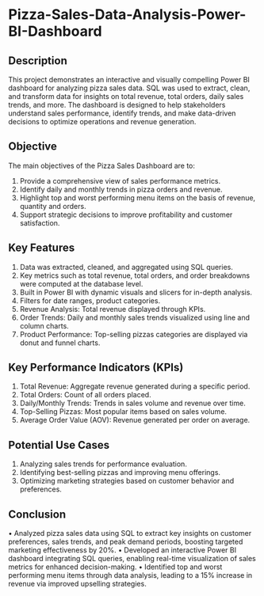 # Pizza-Sales-Data-Analysis-Power-BI-Dashboard

## Description

This project demonstrates an interactive and visually compelling Power BI dashboard for analyzing pizza sales data. SQL was used to extract, clean, and transform data for insights on total revenue, total orders, daily sales trends, and more. The dashboard is designed to help stakeholders understand sales performance, identify trends, and make data-driven decisions to optimize operations and revenue generation.

## Objective

The main objectives of the Pizza Sales Dashboard are to:
1. Provide a comprehensive view of sales performance metrics.
2. Identify daily and monthly trends in pizza orders and revenue.
3. Highlight top and worst performing menu items on the basis of revenue, quantity and orders.
4. Support strategic decisions to improve profitability and customer satisfaction.

## Key Features

1. Data was extracted, cleaned, and aggregated using SQL queries.
2. Key metrics such as total revenue, total orders, and order breakdowns were computed at the database level.
3. Built in Power BI with dynamic visuals and slicers for in-depth analysis.
4. Filters for date ranges, product categories.
5. Revenue Analysis: Total revenue displayed through KPIs.
6. Order Trends: Daily and monthly sales trends visualized using line and column charts.
7. Product Performance: Top-selling pizzas categories are displayed via donut and funnel charts.

## Key Performance Indicators (KPIs)

1. Total Revenue: Aggregate revenue generated during a specific period.
2. Total Orders: Count of all orders placed.
3. Daily/Monthly Trends: Trends in sales volume and revenue over time.
4. Top-Selling Pizzas: Most popular items based on sales volume.
5. Average Order Value (AOV): Revenue generated per order on average.

## Potential Use Cases

1. Analyzing sales trends for performance evaluation.
2. Identifying best-selling pizzas and improving menu offerings.
3. Optimizing marketing strategies based on customer behavior and preferences.

## Conclusion

•	Analyzed pizza sales data using SQL to extract key insights on customer preferences, sales trends, and peak demand periods, boosting targeted marketing effectiveness by 20%.
•	Developed an interactive Power BI dashboard integrating SQL queries, enabling real-time visualization of sales metrics for enhanced decision-making.
•	Identified top and worst performing menu items through data analysis, leading to a 15% increase in revenue via improved upselling strategies.

